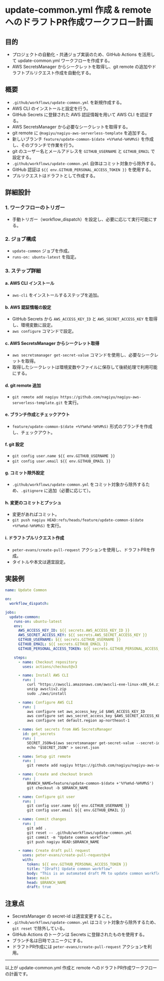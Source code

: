 # update-common.yml 作成 & remote へのドラフトPR作成ワークフロー計画

## 目的

- プロジェクトの自動化・共通ジョブ実装のため、GitHub Actions を活用して update-common.yml ワークフローを作成する。
- AWS SecretsManager からシークレットを取得し、git remote の追加やドラフトプルリクエスト作成を自動化する。

## 概要

- `.github/workflows/update-common.yml` を新規作成する。
- AWS CLI のインストールと設定を行う。
- GitHub Secrets に登録された AWS 認証情報を用いて AWS CLI を認証する。
- AWS SecretsManager から必要なシークレットを取得する。
- git remote に `@nagiyu/nagiyu-aws-serverless-template` を追加する。
- 新しいブランチ `feature/update-common-$(date +%Y%m%d-%H%M%S)` を作成し、そのブランチで作業を行う。
- git のユーザー名とメールアドレスを `GITHUB_USERNAME` と `GITHUB_EMAIL` で設定する。
- `.github/workflows/update-common.yml` 自体はコミット対象から除外する。
- GitHub 認証は `${{ env.GITHUB_PERSONAL_ACCESS_TOKEN }}` を使用する。
- プルリクエストはドラフトとして作成する。

## 詳細設計

### 1. ワークフローのトリガー
- 手動トリガー（workflow_dispatch）を設定し、必要に応じて実行可能にする。

### 2. ジョブ構成
- `update-common` ジョブを作成。
- `runs-on: ubuntu-latest` を指定。

### 3. ステップ詳細

#### a. AWS CLI インストール
- `aws-cli` をインストールするステップを追加。

#### b. AWS 認証情報の設定
- GitHub Secrets から `AWS_ACCESS_KEY_ID` と `AWS_SECRET_ACCESS_KEY` を取得し、環境変数に設定。
- `aws configure` コマンドで設定。

#### c. AWS SecretsManager からシークレット取得
- `aws secretsmanager get-secret-value` コマンドを使用し、必要なシークレットを取得。
- 取得したシークレットは環境変数やファイルに保存して後続処理で利用可能にする。

#### d. git remote 追加
- `git remote add nagiyu https://github.com/nagiyu/nagiyu-aws-serverless-template.git` を実行。

#### e. ブランチ作成とチェックアウト
- `feature/update-common-$(date +%Y%m%d-%H%M%S)` 形式のブランチを作成し、チェックアウト。

#### f. git 設定
- `git config user.name ${{ env.GITHUB_USERNAME }}`
- `git config user.email ${{ env.GITHUB_EMAIL }}`

#### g. コミット除外設定
- `.github/workflows/update-common.yml` をコミット対象から除外するため、`.gitignore` に追加（必要に応じて）。

#### h. 変更のコミットとプッシュ
- 変更があればコミット。
- `git push nagiyu HEAD:refs/heads/feature/update-common-$(date +%Y%m%d-%H%M%S)` を実行。

#### i. ドラフトプルリクエスト作成
- `peter-evans/create-pull-request` アクションを使用し、ドラフトPRを作成。
- タイトルや本文は適宜設定。

## 実装例

```yaml
name: Update Common

on:
  workflow_dispatch:

jobs:
  update-common:
    runs-on: ubuntu-latest
    env:
      AWS_ACCESS_KEY_ID: ${{ secrets.AWS_ACCESS_KEY_ID }}
      AWS_SECRET_ACCESS_KEY: ${{ secrets.AWS_SECRET_ACCESS_KEY }}
      GITHUB_USERNAME: ${{ secrets.GITHUB_USERNAME }}
      GITHUB_EMAIL: ${{ secrets.GITHUB_EMAIL }}
      GITHUB_PERSONAL_ACCESS_TOKEN: ${{ secrets.GITHUB_PERSONAL_ACCESS_TOKEN }}

    steps:
      - name: Checkout repository
        uses: actions/checkout@v3

      - name: Install AWS CLI
        run: |
          curl "https://awscli.amazonaws.com/awscli-exe-linux-x86_64.zip" -o "awscliv2.zip"
          unzip awscliv2.zip
          sudo ./aws/install

      - name: Configure AWS CLI
        run: |
          aws configure set aws_access_key_id $AWS_ACCESS_KEY_ID
          aws configure set aws_secret_access_key $AWS_SECRET_ACCESS_KEY
          aws configure set default.region ap-northeast-1

      - name: Get secrets from AWS SecretsManager
        id: get_secrets
        run: |
          SECRET_JSON=$(aws secretsmanager get-secret-value --secret-id your-secret-id --query SecretString --output text)
          echo "$SECRET_JSON" > secret.json

      - name: Setup git remote
        run: |
          git remote add nagiyu https://github.com/nagiyu/nagiyu-aws-serverless-template.git

      - name: Create and checkout branch
        run: |
          BRANCH_NAME=feature/update-common-$(date +'%Y%m%d-%H%M%S')
          git checkout -b $BRANCH_NAME

      - name: Configure git user
        run: |
          git config user.name ${{ env.GITHUB_USERNAME }}
          git config user.email ${{ env.GITHUB_EMAIL }}

      - name: Commit changes
        run: |
          git add .
          git reset -- .github/workflows/update-common.yml
          git commit -m "Update common workflow"
          git push nagiyu HEAD:$BRANCH_NAME

      - name: Create draft pull request
        uses: peter-evans/create-pull-request@v4
        with:
          token: ${{ env.GITHUB_PERSONAL_ACCESS_TOKEN }}
          title: "[Draft] Update common workflow"
          body: "This is an automated draft PR to update common workflow."
          base: main
          head: $BRANCH_NAME
          draft: true
```

## 注意点

- SecretsManager の secret-id は適宜変更すること。
- `.github/workflows/update-common.yml` はコミット対象から除外するため、`git reset` で除外している。
- GitHub Actions のトークンは Secrets に登録されたものを使用する。
- ブランチ名は日時でユニークにする。
- ドラフトPR作成には `peter-evans/create-pull-request` アクションを利用。

---

以上が update-common.yml 作成と remote へのドラフトPR作成ワークフローの計画です。

